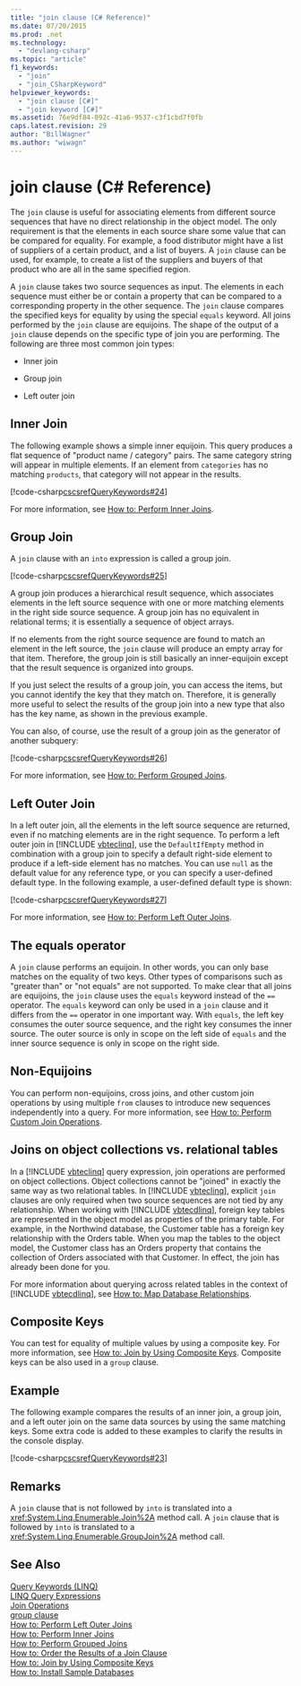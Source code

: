 ```yaml
---
title: "join clause (C# Reference)"
ms.date: 07/20/2015
ms.prod: .net
ms.technology: 
  - "devlang-csharp"
ms.topic: "article"
f1_keywords: 
  - "join"
  - "join_CSharpKeyword"
helpviewer_keywords: 
  - "join clause [C#]"
  - "join keyword [C#]"
ms.assetid: 76e9df84-092c-41a6-9537-c3f1cbd7f0fb
caps.latest.revision: 29
author: "BillWagner"
ms.author: "wiwagn"
---
```

# join clause (C# Reference)
The `join` clause is useful for associating elements from different source sequences that have no direct relationship in the object model. The only requirement is that the elements in each source share some value that can be compared for equality. For example, a food distributor might have a list of suppliers of a certain product, and a list of buyers. A `join` clause can be used, for example, to create a list of the suppliers and buyers of that product who are all in the same specified region.  
  
 A `join` clause takes two source sequences as input. The elements in each sequence must either be or contain a property that can be compared to a corresponding property in the other sequence. The `join` clause compares the specified keys for equality by using the special `equals` keyword. All joins performed by the `join` clause are equijoins. The shape of the output of a `join` clause depends on the specific type of join you are performing. The following are three most common join types:  
  
-   Inner join  
  
-   Group join  
  
-   Left outer join  
  
## Inner Join  
 The following example shows a simple inner equijoin. This query produces a flat sequence of "product name / category" pairs. The same category string will appear in multiple elements. If an element from `categories` has no matching `products`, that category will not appear in the results.  
  
 [!code-csharp[cscsrefQueryKeywords#24](../../../csharp/language-reference/keywords/codesnippet/CSharp/join-clause_1.cs)]  
  
 For more information, see [How to: Perform Inner Joins](../../../csharp/programming-guide/linq-query-expressions/how-to-perform-inner-joins.md).  
  
## Group Join  
 A `join` clause with an `into` expression is called a group join.  
  
 [!code-csharp[cscsrefQueryKeywords#25](../../../csharp/language-reference/keywords/codesnippet/CSharp/join-clause_2.cs)]  
  
 A group join produces a hierarchical result sequence, which associates elements in the left source sequence with one or more matching elements in the right side source sequence. A group join has no equivalent in relational terms; it is essentially a sequence of object arrays.  
  
 If no elements from the right source sequence are found to match an element in the left source, the `join` clause will produce an empty array for that item. Therefore, the group join is still basically an inner-equijoin except that the result sequence is organized into groups.  
  
 If you just select the results of a group join, you can access the items, but you cannot identify the key that they match on. Therefore, it is generally more useful to select the results of the group join into a new type that also has the key name, as shown in the previous example.  
  
 You can also, of course, use the result of a group join as the generator of another subquery:  
  
 [!code-csharp[cscsrefQueryKeywords#26](../../../csharp/language-reference/keywords/codesnippet/CSharp/join-clause_3.cs)]  
  
 For more information, see [How to: Perform Grouped Joins](../../../csharp/programming-guide/linq-query-expressions/how-to-perform-grouped-joins.md).  
  
## Left Outer Join  
 In a left outer join, all the elements in the left source sequence are returned, even if no matching elements are in the right sequence. To perform a left outer join in [!INCLUDE [vbteclinq](~/includes/vbteclinq-md.md)], use the `DefaultIfEmpty` method in combination with a group join to specify a default right-side element to produce if a left-side element has no matches. You can use `null` as the default value for any reference type, or you can specify a user-defined default type. In the following example, a user-defined default type is shown:  
  
 [!code-csharp[cscsrefQueryKeywords#27](../../../csharp/language-reference/keywords/codesnippet/CSharp/join-clause_4.cs)]  
  
 For more information, see [How to: Perform Left Outer Joins](../../../csharp/programming-guide/linq-query-expressions/how-to-perform-left-outer-joins.md).  
  
## The equals operator  
 A `join` clause performs an equijoin. In other words, you can only base matches on the equality of two keys. Other types of comparisons such as "greater than" or "not equals" are not supported. To make clear that all joins are equijoins, the `join` clause uses the `equals` keyword instead of the `==` operator. The `equals` keyword can only be used in a `join` clause and it differs from the `==` operator in one important way. With `equals`, the left key consumes the outer source sequence, and the right key consumes the inner source. The outer source is only in scope on the left side of `equals` and the inner source sequence is only in scope on the right side.  
  
## Non-Equijoins  
 You can perform non-equijoins, cross joins, and other custom join operations by using multiple `from` clauses to introduce new sequences independently into a query. For more information, see [How to: Perform Custom Join Operations](../../../csharp/programming-guide/linq-query-expressions/how-to-perform-custom-join-operations.md).  
  
## Joins on object collections vs. relational tables  
 In a [!INCLUDE [vbteclinq](~/includes/vbteclinq-md.md)] query expression, join operations are performed on object collections. Object collections cannot be "joined" in exactly the same way as two relational tables. In [!INCLUDE [vbteclinq](~/includes/vbteclinq-md.md)], explicit `join` clauses are only required when two source sequences are not tied by any relationship. When working with [!INCLUDE [vbtecdlinq](~/includes/vbtecdlinq-md.md)], foreign key tables are represented in the object model as properties of the primary table. For example, in the Northwind database, the Customer table has a foreign key relationship with the Orders table. When you map the tables to the object model, the Customer class has an Orders property that contains the collection of Orders associated with that Customer. In effect, the join has already been done for you.  
  
 For more information about querying across related tables in the context of [!INCLUDE [vbtecdlinq](~/includes/vbtecdlinq-md.md)], see [How to: Map Database Relationships](../../../framework/data/adonet/sql/linq/how-to-map-database-relationships.md).  
  
## Composite Keys  
 You can test for equality of multiple values by using a composite key. For more information, see [How to: Join by Using Composite Keys](../../../csharp/programming-guide/linq-query-expressions/how-to-join-by-using-composite-keys.md). Composite keys can be also used in a `group` clause.  
  
## Example  
 The following example compares the results of an inner join, a group join, and a left outer join on the same data sources by using the same matching keys. Some extra code is added to these examples to clarify the results in the console display.  
  
 [!code-csharp[cscsrefQueryKeywords#23](../../../csharp/language-reference/keywords/codesnippet/CSharp/join-clause_5.cs)]  
  
## Remarks  
 A `join` clause that is not followed by `into` is translated into a <xref:System.Linq.Enumerable.Join%2A> method call. A `join` clause that is followed by `into` is translated to a <xref:System.Linq.Enumerable.GroupJoin%2A> method call.  
  
## See Also  
 [Query Keywords (LINQ)](../../../csharp/language-reference/keywords/query-keywords.md)  
 [LINQ Query Expressions](../../../csharp/programming-guide/linq-query-expressions/index.md)  
 [Join Operations](../../programming-guide/concepts/linq/join-operations.md)  
 [group clause](../../../csharp/language-reference/keywords/group-clause.md)  
 [How to: Perform Left Outer Joins](../../../csharp/programming-guide/linq-query-expressions/how-to-perform-left-outer-joins.md)  
 [How to: Perform Inner Joins](../../../csharp/programming-guide/linq-query-expressions/how-to-perform-inner-joins.md)  
 [How to: Perform Grouped Joins](../../../csharp/programming-guide/linq-query-expressions/how-to-perform-grouped-joins.md)  
 [How to: Order the Results of a Join Clause](../../../csharp/programming-guide/linq-query-expressions/how-to-order-the-results-of-a-join-clause.md)  
 [How to: Join by Using Composite Keys](../../../csharp/programming-guide/linq-query-expressions/how-to-join-by-using-composite-keys.md)  
 [How to: Install Sample Databases](/visualstudio/data-tools/installing-database-systems-tools-and-samples)
